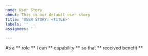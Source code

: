 ```yaml
---
name: User Story
about: This is our default user story
title: 'USER STORY: <TITLE>'
labels: ''
assignees: ''

---
```


As a ** role ** I can ** capability ** so that ** received benefit **
